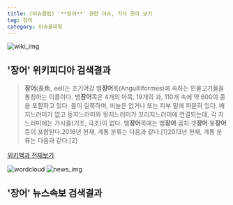 ```yaml
---
title: (이슈클립) '**장어**' 관련 이슈, 기사 모아 보기
tag: 장어
category: 이슈클리핑
---
```

![wiki_img](https://user-images.githubusercontent.com/42597476/44503234-41136a80-a6d0-11e8-9071-6fc6418eafe4.png)
## **'**장어**'** 위키피디아 검색결과
>**장어**(長魚, eel)는 조기어강 뱀**장어**목(Anguilliformes)에 속하는 민물고기들을 통칭하는 이름이다. 뱀**장어**목은 4개의 아목, 19개의 과, 110개 속에 약 600여 종을 포함하고 있다. 몸이 길쭉하며, 비늘은 없거나 또는 피부 밑에 파묻혀 있다. 배지느러미가 없고 등지느러미와 뒷지느러미가 꼬리지느러미에 연결되는데, 각 지느러미에는 가시줄(기조, 극조)이 없다. 뱀**장어**목에는 뱀**장어**·곰치·갯**장어**·붕**장어** 등이 포함된다.2016년 현재, 계통 분류는 다음과 같다.[1]2013년 현재, 계통 분류는 다음과 같다.[2]

<a href="https://ko.wikipedia.org/wiki/장어" target="_blank">위키백과 전체보기</a>

![wordcloud](https://s3.ap-northeast-2.amazonaws.com/lyrics101-wordcloud/2018-09-23-1537703718.png)
![news_img](https://user-images.githubusercontent.com/42597476/44507050-1206f400-a6e4-11e8-8d98-7ffbfebb353f.png)
## **'**장어**'** 뉴스속보 검색결과

